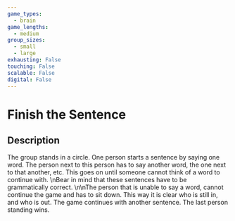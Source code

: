 ```yaml
---
game_types:
  - brain
game_lengths:
  - medium
group_sizes:
  - small
  - large
exhausting: False
touching: False
scalable: False
digital: False
---
```

# Finish the Sentence

## Description
The group stands in a circle. One person starts a sentence by saying one word. The person next to this person has to say another word, the one next to that another, etc. This goes on until someone cannot think of a word to continue with. \nBear in mind that these sentences have to be grammatically correct. \n\nThe person that is unable to say a word, cannot continue the game and has to sit down. This way it is clear who is still in, and who is out. The game continues with another sentence. The last person standing wins.
